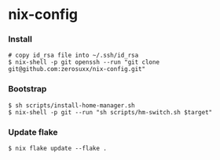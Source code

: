 # nix-config

### Install
```shell
# copy id_rsa file into ~/.ssh/id_rsa
$ nix-shell -p git openssh --run "git clone git@github.com:zerosuxx/nix-config.git"
```

### Bootstrap
```shell
$ sh scripts/install-home-manager.sh
$ nix-shell -p git --run "sh scripts/hm-switch.sh $target"
```

### Update flake
```shell
$ nix flake update --flake .
```
